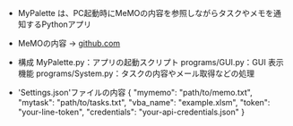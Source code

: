 - MyPalette は、PC起動時にMeMOの内容を参照しながらタスクやメモを通知するPythonアプリ
- MeMOの内容 -> [github.com](https://github.com/OJAHU/MeMO)

- 構成
MyPalette.py：アプリの起動スクリプト
programs/GUI.py：GUI 表示機能
programs/System.py：タスクの内容やメール取得などの処理

- 'Settings.json'ファイルの内容
{
  "mymemo": "path/to/memo.txt",
  "mytask": "path/to/tasks.txt",
  "vba_name": "example.xlsm",
  "token": "your-line-token",
  "credentials": "your-api-credentials.json"
}
